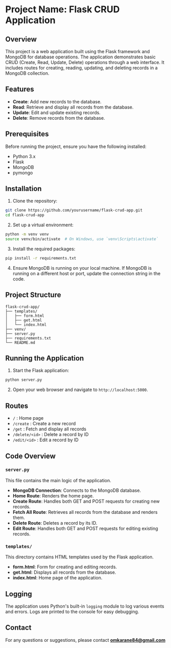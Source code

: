 
# Project Name: Flask CRUD Application

## Overview

This project is a web application built using the Flask framework and MongoDB for database operations. The application demonstrates basic CRUD (Create, Read, Update, Delete) operations through a web interface. It includes routes for creating, reading, updating, and deleting records in a MongoDB collection. 

## Features

- **Create**: Add new records to the database.
- **Read**: Retrieve and display all records from the database.
- **Update**: Edit and update existing records.
- **Delete**: Remove records from the database.

## Prerequisites

Before running the project, ensure you have the following installed:

- Python 3.x
- Flask
- MongoDB
- pymongo

## Installation

1. Clone the repository:

```bash
git clone https://github.com/yourusername/flask-crud-app.git
cd flask-crud-app
```

2. Set up a virtual environment:

```bash
python -m venv venv
source venv/bin/activate  # On Windows, use `venv\Scripts\activate`
```

3. Install the required packages:

```bash
pip install -r requirements.txt
```

4. Ensure MongoDB is running on your local machine. If MongoDB is running on a different host or port, update the connection string in the code.

## Project Structure

```
flask-crud-app/
├── templates/
│   ├── form.html
│   ├── get.html
│   └── index.html
├── venv/
├── server.py
├── requirements.txt
└── README.md
```

## Running the Application

1. Start the Flask application:

```bash
python server.py
```

2. Open your web browser and navigate to `http://localhost:5000`.

## Routes

- `/` : Home page
- `/create` : Create a new record
- `/get` : Fetch and display all records
- `/delete/<id>` : Delete a record by ID
- `/edit/<id>` : Edit a record by ID

## Code Overview

### `server.py`

This file contains the main logic of the application.

- **MongoDB Connection**: Connects to the MongoDB database.
- **Home Route**: Renders the home page.
- **Create Route**: Handles both GET and POST requests for creating new records.
- **Fetch All Route**: Retrieves all records from the database and renders them.
- **Delete Route**: Deletes a record by its ID.
- **Edit Route**: Handles both GET and POST requests for editing existing records.

### `templates/`

This directory contains HTML templates used by the Flask application.

- **form.html**: Form for creating and editing records.
- **get.html**: Displays all records from the database.
- **index.html**: Home page of the application.

## Logging

The application uses Python's built-in `logging` module to log various events and errors. Logs are printed to the console for easy debugging.


## Contact

For any questions or suggestions, please contact **omkarane84@gmail.com**
